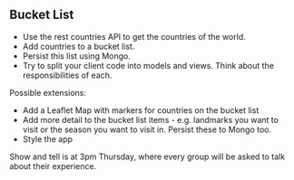 ## Bucket List

- Use the rest countries API to get the countries of the world.
- Add countries to a bucket list.
- Persist this list using Mongo.
- Try to split your client code into models and views. Think about the responsibilities of each.

Possible extensions:

- Add a Leaflet Map with markers for countries on the bucket list
- Add more detail to the bucket list items - e.g. landmarks you want to visit or the season you want to visit in. Persist these to Mongo too.
- Style the app

Show and tell is at 3pm Thursday, where every group will be asked to talk about their experience.
